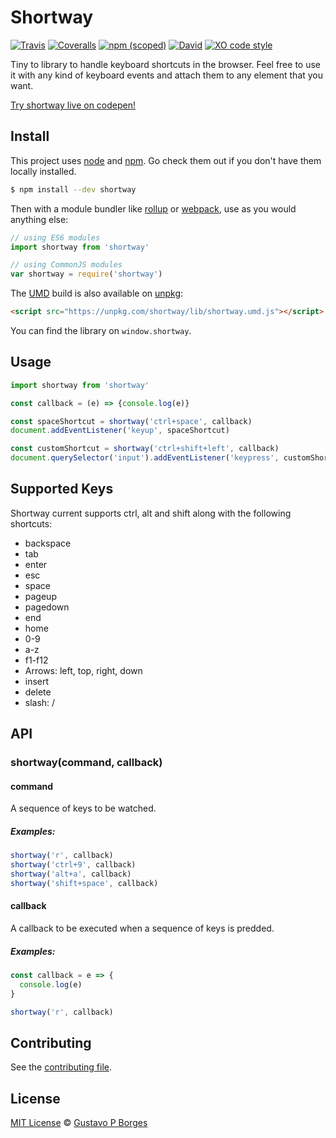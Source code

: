 # Shortway
[![Travis](https://img.shields.io/travis/gugutz/shortway.svg)](https://travis-ci.org/gugutz/shortway)
[![Coveralls](https://img.shields.io/coveralls/gugutz/shortway.svg)](https://coveralls.io/github/gugutz/shortway?branch=master)
[![npm (scoped)](https://img.shields.io/npm/v/shortway.svg)](https://www.npmjs.com/package/shortway)
[![David](https://img.shields.io/david/gugutz/shortway.svg)](https://david-dm.org/gugutz/shortway)
[![XO code style](https://img.shields.io/badge/code_style-XO-5ed9c7.svg)](https://github.com/sindresorhus/xo)

Tiny to library to handle keyboard shortcuts in the browser. Feel free to use it with any kind of keyboard events and attach them to any element that you want.

[Try shortway live on codepen!](http://codepen.io/gugutz/full/YNEadb/)

## Install
This project uses [node](http://nodejs.org) and [npm](https://npmjs.com). Go check them out if you don't have them locally installed.

```sh
$ npm install --dev shortway
```

Then with a module bundler like [rollup](http://rollupjs.org/) or [webpack](https://webpack.js.org/), use as you would anything else:

```javascript
// using ES6 modules
import shortway from 'shortway'

// using CommonJS modules
var shortway = require('shortway')
```

The [UMD](https://github.com/umdjs/umd) build is also available on [unpkg](https://unpkg.com):

```html
<script src="https://unpkg.com/shortway/lib/shortway.umd.js"></script>
```
You can find the library on `window.shortway`.

## Usage
```javascript
import shortway from 'shortway'

const callback = (e) => {console.log(e)}

const spaceShortcut = shortway('ctrl+space', callback)
document.addEventListener('keyup', spaceShortcut)

const customShortcut = shortway('ctrl+shift+left', callback)
document.querySelector('input').addEventListener('keypress', customShortcut)
```

## Supported Keys
Shortway current supports ctrl, alt and shift along with the following shortcuts:

- backspace
- tab
- enter
- esc
- space
- pageup
- pagedown
- end
- home
- 0-9
- a-z
- f1-f12
- Arrows: left, top, right, down
- insert
- delete
- slash: /

## API

### shortway(command, callback)

#### command
A sequence of keys to be watched.

##### Examples:
```javascript
shortway('r', callback)
shortway('ctrl+9', callback)
shortway('alt+a', callback)
shortway('shift+space', callback)
```

#### callback
A callback to be executed when a sequence of keys is predded.

##### Examples:
```javascript
const callback = e => {
  console.log(e)
}

shortway('r', callback)
```

## Contributing
See the [contributing file](CONTRIBUTING.md).

## License
[MIT License](LICENSE.md) &copy; [Gustavo P Borges](https://gugutz.github.io/)
